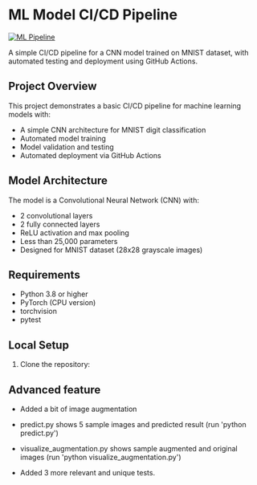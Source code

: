 # ML Model CI/CD Pipeline

[![ML Pipeline](https://github.com/prashanthcpl/first-CNN-model/actions/workflows/ml-pipeline.yml/badge.svg)](https://github.com/prashanthcpl/first-CNN-model/actions/workflows/ml-pipeline.yml)

A simple CI/CD pipeline for a CNN model trained on MNIST dataset, with automated testing and deployment using GitHub Actions.

## Project Overview

This project demonstrates a basic CI/CD pipeline for machine learning models with:
- A simple CNN architecture for MNIST digit classification
- Automated model training
- Model validation and testing
- Automated deployment via GitHub Actions

## Model Architecture

The model is a Convolutional Neural Network (CNN) with:
- 2 convolutional layers
- 2 fully connected layers
- ReLU activation and max pooling
- Less than 25,000 parameters
- Designed for MNIST dataset (28x28 grayscale images)

## Requirements

- Python 3.8 or higher
- PyTorch (CPU version)
- torchvision
- pytest

## Local Setup

1. Clone the repository:



## Advanced feature
- Added a bit of image augmentation
- predict.py shows 5 sample images and predicted result (run 'python predict.py')
- visualize_augmentation.py shows sample augmented and original images (run 'python visualize_augmentation.py')

- Added 3 more relevant and unique tests. 
